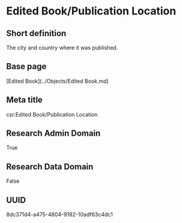 # Edited Book/Publication Location
## Short definition
The city and country where it was published.
## Base page
[Edited Book](../Objects/Edited Book.md)
## Meta title
csr:Edited Book/Publication Location
## Research Admin Domain
True
## Research Data Domain
False
## UUID
8dc371d4-a475-4804-9182-10adf63c4dc1
